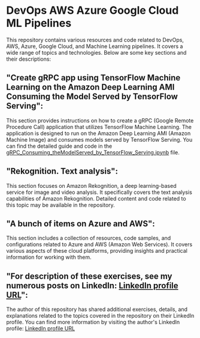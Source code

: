 # DevOps AWS Azure Google Cloud ML Pipelines

This repository contains various resources and code related to DevOps, AWS, Azure, Google Cloud, and Machine Learning pipelines. It covers a wide range of topics and technologies. Below are some key sections and their descriptions:

## "Create gRPC app using TensorFlow Machine Learning on the Amazon Deep Learning AMI Consuming the Model Served by TensorFlow Serving":

This section provides instructions on how to create a gRPC (Google Remote Procedure Call) application that utilizes TensorFlow Machine Learning. The application is designed to run on the Amazon Deep Learning AMI (Amazon Machine Image) and consumes models served by TensorFlow Serving. You can find the detailed guide and code in the [gRPC_Consuming_theModelServed_by_TensorFlow_Serving.ipynb](https://github.com/artemponomarevjetski/artemp-portfolio-complete-ml-ops-pipeline/blob/main/gRPC_Consuming_theModelServed_by_TensorFlow_Serving..ipynb) file.

## "Rekognition. Text analysis":

This section focuses on Amazon Rekognition, a deep learning-based service for image and video analysis. It specifically covers the text analysis capabilities of Amazon Rekognition. Detailed content and code related to this topic may be available in the repository.

## "A bunch of items on Azure and AWS":

This section includes a collection of resources, code samples, and configurations related to Azure and AWS (Amazon Web Services). It covers various aspects of these cloud platforms, providing insights and practical information for working with them.

## "For description of these exercises, see my numerous posts on LinkedIn: [LinkedIn profile URL](https://www.linkedin.com/in/artemponomarevpolycephalicturingmachinethatneverhalts/)":

The author of this repository has shared additional exercises, details, and explanations related to the topics covered in the repository on their LinkedIn profile. You can find more information by visiting the author's LinkedIn profile: [LinkedIn profile URL](https://www.linkedin.com/in/artemponomarevpolycephalicturingmachinethatneverhalts/)
